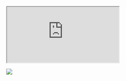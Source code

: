 <iframe src="https://github.com" title="W3Schools Free Online Web Tutorials"></iframe>

<a href="https://www.linkedin.com/in/piotrporzuczek/"><img src="https://img.shields.io/badge/LinkedIn-0077B5?style=for-the-badge&logo=linkedin&logoColor=white"></a>


<!--
**PeterPorzuczek/PeterPorzuczek** is a ✨ _special_ ✨ repository because its `README.md` (this file) appears on your GitHub profile.

Here are some ideas to get you started:

- 🔭 I’m currently working on ...
- 🌱 I’m currently learning ...
- 👯 I’m looking to collaborate on ...
- 🤔 I’m looking for help with ...
- 💬 Ask me about ...
- 📫 How to reach me: ...
- 😄 Pronouns: ...
- ⚡ Fun fact: ...
-->

